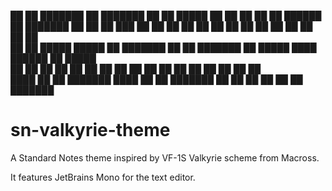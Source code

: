 ██    ██ ███████        ██ ███████     ██    ██  █████  ██      ██   ██ ██    ██ ██████  ██ ███████ 
██    ██ ██            ███ ██          ██    ██ ██   ██ ██      ██  ██   ██  ██  ██   ██ ██ ██      
██    ██ █████   █████  ██ ███████     ██    ██ ███████ ██      █████     ████   ██████  ██ █████   
 ██  ██  ██             ██      ██      ██  ██  ██   ██ ██      ██  ██     ██    ██   ██ ██ ██      
  ████   ██             ██ ███████       ████   ██   ██ ███████ ██   ██    ██    ██   ██ ██ ███████ 


# sn-valkyrie-theme

A Standard Notes theme inspired by VF-1S Valkyrie scheme from Macross.

It features JetBrains Mono for the text editor.
